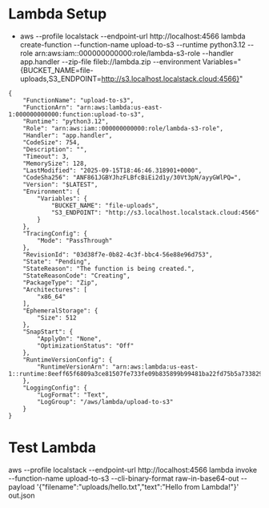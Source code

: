 # Lambda Setup

- aws --profile localstack --endpoint-url http://localhost:4566 lambda create-function --function-name upload-to-s3 --runtime python3.12 --role arn:aws:iam::000000000000:role/lambda-s3-role --handler app.handler --zip-file fileb://lambda.zip --environment Variables="{BUCKET_NAME=file-uploads,S3_ENDPOINT=http://s3.localhost.localstack.cloud:4566}"

```
{
    "FunctionName": "upload-to-s3",
    "FunctionArn": "arn:aws:lambda:us-east-1:000000000000:function:upload-to-s3",
    "Runtime": "python3.12",
    "Role": "arn:aws:iam::000000000000:role/lambda-s3-role",
    "Handler": "app.handler",
    "CodeSize": 754,
    "Description": "",
    "Timeout": 3,
    "MemorySize": 128,
    "LastModified": "2025-09-15T18:46:46.318901+0000",
    "CodeSha256": "ANF861JGBYJhzFLBfcBiEi2d1y/30Vt3pN/ayyGWlPQ=",
    "Version": "$LATEST",
    "Environment": {
        "Variables": {
            "BUCKET_NAME": "file-uploads",
            "S3_ENDPOINT": "http://s3.localhost.localstack.cloud:4566"
        }
    },
    "TracingConfig": {
        "Mode": "PassThrough"
    },
    "RevisionId": "03d38f7e-0b82-4c3f-bbc4-56e88e96d753",
    "State": "Pending",
    "StateReason": "The function is being created.",
    "StateReasonCode": "Creating",
    "PackageType": "Zip",
    "Architectures": [
        "x86_64"
    ],
    "EphemeralStorage": {
        "Size": 512
    },
    "SnapStart": {
        "ApplyOn": "None",
        "OptimizationStatus": "Off"
    },
    "RuntimeVersionConfig": {
        "RuntimeVersionArn": "arn:aws:lambda:us-east-1::runtime:8eeff65f6809a3ce81507fe733fe09b835899b99481ba22fd75b5a7338290ec1"
    },
    "LoggingConfig": {
        "LogFormat": "Text",
        "LogGroup": "/aws/lambda/upload-to-s3"
    }
}
```

# Test Lambda

aws --profile localstack --endpoint-url http://localhost:4566 lambda invoke --function-name upload-to-s3 --cli-binary-format raw-in-base64-out --payload '{"filename":"uploads/hello.txt","text":"Hello from Lambda!"}' out.json
